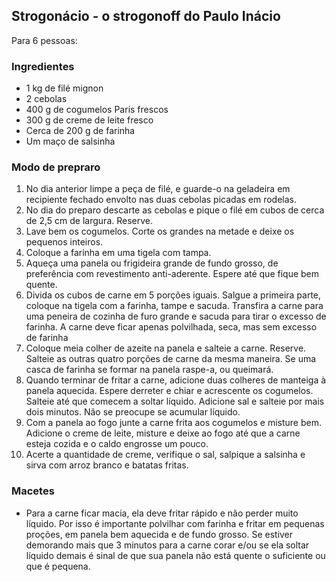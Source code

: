 ## Strogonácio - o strogonoff do Paulo Inácio

Para 6 pessoas:

### Ingredientes

* 1 kg de filé mignon
* 2 cebolas
* 400 g de cogumelos Paris frescos
* 300 g de creme de leite fresco
* Cerca de 200 g de farinha
* Um maço de salsinha

### Modo de prepraro

1. No dia anterior limpe a peça de filé, e guarde-o na geladeira em recipiente fechado envolto nas duas cebolas picadas em rodelas.
2. No dia do preparo descarte as cebolas e pique o filé em cubos de cerca de 2,5 cm de largura. Reserve.
3. Lave bem os cogumelos. Corte os grandes na metade e deixe os pequenos inteiros.
4. Coloque a farinha em uma tigela com tampa.
5. Aqueça uma panela ou frigideira grande de fundo grosso, de preferência com revestimento anti-aderente. Espere até que fique bem quente.
6. Divida os cubos de carne em 5 porções iguais. Salgue a primeira parte, coloque na tigela com a farinha, tampe e sacuda. Transfira a carne para uma peneira de cozinha de furo grande e sacuda para tirar o excesso de farinha. A carne deve ficar apenas polvilhada, seca, mas sem excesso de farinha
7. Coloque meia colher de azeite na panela e salteie a carne. Reserve. Salteie as outras quatro porções de carne da mesma maneira. Se uma casca de farinha se formar na panela raspe-a, ou queimará.
8. Quando terminar de fritar a carne, adicione duas colheres de manteiga à panela aquecida. Espere derreter e chiar e acrescente os cogumelos. Salteie até que comecem a soltar líquido. Adicione sal e salteie por mais dois minutos. Não se preocupe se acumular líquido.
9. Com a panela ao fogo junte a carne frita aos cogumelos e misture bem. Adicione o creme de leite, misture e deixe ao fogo até que a carne esteja cozida e o caldo engrosse um pouco. 
10. Acerte a quantidade de creme, verifique o sal, salpique a salsinha e sirva com arroz branco e batatas fritas.

### Macetes

* Para a carne ficar macia, ela deve fritar rápido e não perder muito líquido. Por isso é importante polvilhar com farinha e fritar em pequenas proções, em panela bem aquecida e de fundo grosso. Se estiver demorando mais que 3 minutos para a carne corar e/ou se ela soltar líquido demais é sinal de que sua panela não está quente o suficiente ou que é pequena.
